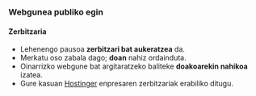 ### Webgunea publiko egin
#### Zerbitzaria

- Lehenengo pausoa **zerbitzari bat aukeratzea** da.
- Merkatu oso zabala dago; **doan** nahiz ordainduta.
- Oinarrizko webgune bat argitaratzeko baliteke **doakoarekin nahikoa** izatea.
- Gure kasuan [Hostinger](https://www.hostinger.es/) enpresaren zerbitzariak erabiliko ditugu.
